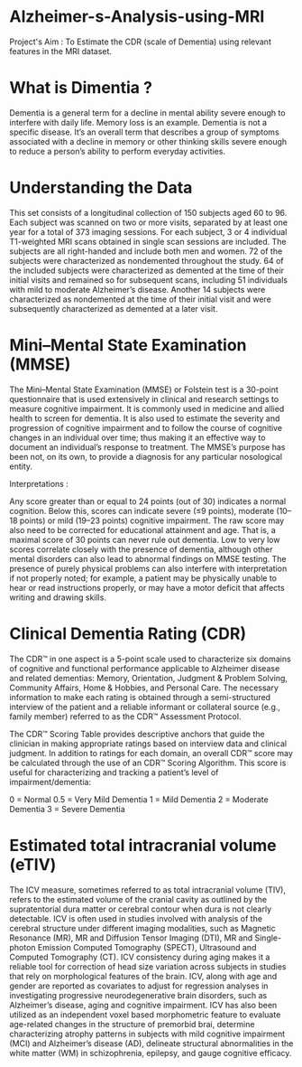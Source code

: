 # Alzheimer-s-Analysis-using-MRI
Project's Aim : To Estimate the CDR (scale of Dementia) using relevant features in the MRI dataset.

# What is Dimentia ? 
Dementia is a general term for a decline in mental ability severe enough to interfere with daily life. Memory loss is an example. Dementia is not a specific disease. It’s an overall term that describes a group of symptoms associated with a decline in memory or other thinking skills severe enough to reduce a person’s ability to perform everyday activities.

# Understanding the Data
This set consists of a longitudinal collection of 150 subjects aged 60 to 96. Each subject was scanned on two or more visits, separated by at least one year for a total of 373 imaging sessions. For each subject, 3 or 4 individual T1-weighted MRI scans obtained in single scan sessions are included. The subjects are all right-handed and include both men and women. 72 of the subjects were characterized as nondemented throughout the study. 64 of the included subjects were characterized as demented at the time of their initial visits and remained so for subsequent scans, including 51 individuals with mild to moderate Alzheimer’s disease. Another 14 subjects were characterized as nondemented at the time of their initial visit and were subsequently characterized as demented at a later visit.

# Mini–Mental State Examination (MMSE)
The Mini–Mental State Examination (MMSE) or Folstein test is a 30-point questionnaire that is used extensively in clinical and research settings to measure cognitive impairment. It is commonly used in medicine and allied health to screen for dementia. It is also used to estimate the severity and progression of cognitive impairment and to follow the course of cognitive changes in an individual over time; thus making it an effective way to document an individual’s response to treatment. The MMSE’s purpose has been not, on its own, to provide a diagnosis for any particular nosological entity.

Interpretations : 

Any score greater than or equal to 24 points (out of 30) indicates a normal cognition. Below this, scores can indicate severe (≤9 points), moderate (10–18 points) or mild (19–23 points) cognitive impairment. The raw score may also need to be corrected for educational attainment and age. That is, a maximal score of 30 points can never rule out dementia. Low to very low scores correlate closely with the presence of dementia, although other mental disorders can also lead to abnormal findings on MMSE testing. The presence of purely physical problems can also interfere with interpretation if not properly noted; for example, a patient may be physically unable to hear or read instructions properly, or may have a motor deficit that affects writing and drawing skills.

# Clinical Dementia Rating (CDR)
The CDR™ in one aspect is a 5-point scale used to characterize six domains of cognitive and functional performance applicable to Alzheimer disease and related dementias: Memory, Orientation, Judgment & Problem Solving, Community Affairs, Home & Hobbies, and Personal Care. The necessary information to make each rating is obtained through a semi-structured interview of the patient and a reliable informant or collateral source (e.g., family member) referred to as the CDR™ Assessment Protocol.

The CDR™ Scoring Table provides descriptive anchors that guide the clinician in making appropriate ratings based on interview data and clinical judgment. In addition to ratings for each domain, an overall CDR™ score may be calculated through the use of an CDR™ Scoring Algorithm. This score is useful for characterizing and tracking a patient’s level of impairment/dementia:

0 = Normal
0.5 = Very Mild Dementia
1 = Mild Dementia
2 = Moderate Dementia
3 = Severe Dementia

# Estimated total intracranial volume (eTIV)
The ICV measure, sometimes referred to as total intracranial volume (TIV), refers to the estimated volume of the cranial cavity as outlined by the supratentorial dura matter or cerebral contour when dura is not clearly detectable. ICV is often used in studies involved with analysis of the cerebral structure under different imaging modalities, such as Magnetic Resonance (MR), MR and Diffusion Tensor Imaging (DTI), MR and Single-photon Emission Computed Tomography (SPECT), Ultrasound and Computed Tomography (CT). ICV consistency during aging makes it a reliable tool for correction of head size variation across subjects in studies that rely on morphological features of the brain. ICV, along with age and gender are reported as covariates to adjust for regression analyses in investigating progressive neurodegenerative brain disorders, such as Alzheimer’s disease, aging and cognitive impairment. ICV has also been utilized as an independent voxel based morphometric feature to evaluate age-related changes in the structure of premorbid brai, determine characterizing atrophy patterns in subjects with mild cognitive impairment (MCI) and Alzheimer’s disease (AD), delineate structural abnormalities in the white matter (WM) in schizophrenia, epilepsy, and gauge cognitive efficacy.
